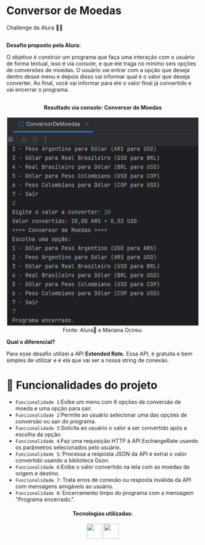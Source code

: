 # Conversor de Moedas
Challenge da Alura 💪💙
##

**Desafio proposto pela Alura:**

O objetivo é construir um programa que faça uma interação com o usuário de forma textual, isso é via console, e que ele traga no mínimo seis opções de conversões de moedas. 
O usuário vai entrar com a opção que deseja dentro desse menu e depois disso vai informar qual é o valor que deseja converter. Ao final, você vai informar para ele 
o valor final já convertido e vai encerrar o programa.
##

<div align="center">
  
  <h4>Resultado via console: Conversor de Moedas</h4>
  <img width="500" src="https://github.com/marisouza31/ConversorMoedas/blob/main/result/result.png"><br>
   Fonte: Alura💙 e Mariana Ocireu.
</div>

**Qual o diferencial?**

Para esse desafio utilizei a API **Extended Rate.** Essa API, é gratuita e bem simples de utilizar e é ela que vai ser a nossa string de conexão. 
##

# :hammer: Funcionalidades do projeto

- `Funcionalidade 1`:Exibe um menu com 6 opções de conversão de moeda e uma opção para sair.
- `Funcionalidade 2`:Permite ao usuário selecionar uma das opções de conversão ou sair do programa.
- `Funcionalidade 3`:Solicita ao usuário o valor a ser convertido após a escolha da opção.
- `Funcionalidade 4`:Faz uma requisição HTTP à API ExchangeRate usando os parâmetros selecionados pelo usuário.
- `Funcionalidade 5`: Processa a resposta JSON da API e extrai o valor convertido usando a biblioteca Gson.
- `Funcionalidade 6`:Exibe o valor convertido na tela com as moedas de origem e destino.
- `Funcionalidade 7`: Trata erros de conexão ou resposta inválida da API com mensagens amigáveis ao usuário.
- `Funcionalidade 8`: Encerramento limpo do programa com a mensagem "Programa encerrado.".

<div align="center">
<h4>Tecnologias utilizadas:</h4>

  <img src="https://cdn.jsdelivr.net/gh/devicons/devicon@latest/icons/intellij/intellij-original.svg" height="40" width="40"/> 
  <img src="https://cdn.jsdelivr.net/gh/devicons/devicon@latest/icons/java/java-original-wordmark.svg" height="40" width="40" />
</div>
